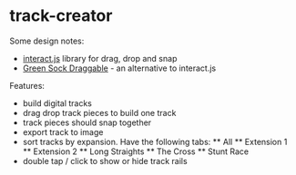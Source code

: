 # track-creator

Some design notes:
* [interact.js](interactjs.io) library for drag, drop and snap 
* [Green Sock Draggable](https://greensock.com/draggable?sub-product=draggable) - an alternative to interact.js

Features:
* build digital tracks 
* drag drop track pieces to build one track
* track pieces should snap together
* export track to image
* sort tracks by expansion. Have the following tabs:
** All
** Extension 1
** Extension 2
** Long Straights
** The Cross
** Stunt Race
* double tap / click to show or hide track rails


